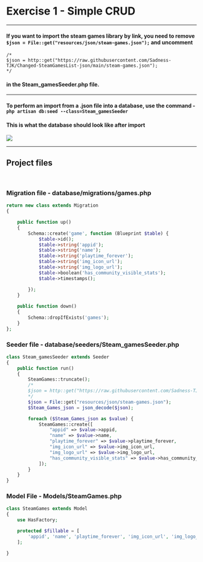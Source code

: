 
# Exercise 1 - Simple CRUD

<hr>

#### If you want to import the steam games library by link, you need to remove ```$json = File::get("resources/json/steam-games.json");``` and uncomment
```
/* 
$json = http::get("https://raw.githubusercontent.com/Sadness-TJK/Changed-SteamGamesList-json/main/steam-games.json");
*/
```
#### in the Steam_gamesSeeder.php file.

<hr>

#### To perform an import from a .json file into a database, use the command - ```php artisan db:seed --class=Steam_gamesSeeder```

#### This is what the database should look like after import

![](https://i.imgur.com/KviWGw5.png)

<hr>

## Project files

<br>

### Migration file - database/migrations/games.php


```php
return new class extends Migration
{

    public function up()
    {
        Schema::create('game', function (Blueprint $table) {
            $table->id();
            $table->string('appid');
            $table->string('name');
            $table->string('playtime_forever');
            $table->string('img_icon_url');
            $table->string('img_logo_url');
            $table->boolean('has_community_visible_stats');
            $table->timestamps();

        });
    }
    
    public function down()
    {
        Schema::dropIfExists('games');
    }
};
```

### Seeder file - database/seeders/Steam_gamesSeeder.php

```php
class Steam_gamesSeeder extends Seeder
{
    public function run()
    {
        SteamGames::truncate();
        /*
        $json = http::get("https://raw.githubusercontent.com/Sadness-TJK/Changed-SteamGamesList-json/main/steam-games.json");
        */
        $json = File::get("resources/json/steam-games.json");
        $Steam_Games_json = json_decode($json);

        foreach ($Steam_Games_json as $value) {
            SteamGames::create([
                "appid" => $value->appid,
                "name" => $value->name,
                "playtime_forever" => $value->playtime_forever,
                "img_icon_url" => $value->img_icon_url,
                "img_logo_url" => $value->img_logo_url,
                "has_community_visible_stats" => $value->has_community_visible_stats??null,
            ]);
        }
    }
}
```

### Model File - Models/SteamGames.php

```php
class SteamGames extends Model
{
    use HasFactory;

    protected $fillable = [
        'appid', 'name', 'playtime_forever', 'img_icon_url', 'img_logo_url', 'has_community_visible_stats',
    ];

}
```
